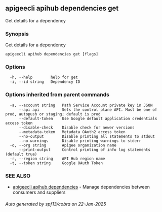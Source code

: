 ## apigeecli apihub dependencies get

Get details for a dependency

### Synopsis

Get details for a dependency

```
apigeecli apihub dependencies get [flags]
```

### Options

```
  -h, --help        help for get
  -i, --id string   Dependency ID
```

### Options inherited from parent commands

```
  -a, --account string   Path Service Account private key in JSON
      --api api          Sets the control plane API. Must be one of prod, autopush or staging; default is prod
      --default-token    Use Google default application credentials access token
      --disable-check    Disable check for newer versions
      --metadata-token   Metadata OAuth2 access token
      --no-output        Disable printing all statements to stdout
      --no-warnings      Disable printing warnings to stderr
  -o, --org string       Apigee organization name
      --print-output     Control printing of info log statements (default true)
  -r, --region string    API Hub region name
  -t, --token string     Google OAuth Token
```

### SEE ALSO

* [apigeecli apihub dependencies](apigeecli_apihub_dependencies.md)	 - Manage dependencies between consumers and suppliers

###### Auto generated by spf13/cobra on 22-Jan-2025
